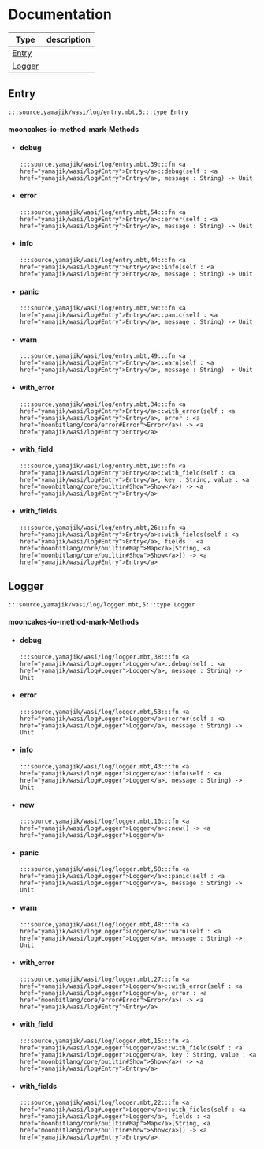 # Documentation
|Type|description|
|---|---|
|[Entry](#Entry)||
|[Logger](#Logger)||

## Entry

```moonbit
:::source,yamajik/wasi/log/entry.mbt,5:::type Entry
```


#### mooncakes-io-method-mark-Methods
- #### debug
  ```moonbit
  :::source,yamajik/wasi/log/entry.mbt,39:::fn <a href="yamajik/wasi/log#Entry">Entry</a>::debug(self : <a href="yamajik/wasi/log#Entry">Entry</a>, message : String) -> Unit
  ```
  > 
- #### error
  ```moonbit
  :::source,yamajik/wasi/log/entry.mbt,54:::fn <a href="yamajik/wasi/log#Entry">Entry</a>::error(self : <a href="yamajik/wasi/log#Entry">Entry</a>, message : String) -> Unit
  ```
  > 
- #### info
  ```moonbit
  :::source,yamajik/wasi/log/entry.mbt,44:::fn <a href="yamajik/wasi/log#Entry">Entry</a>::info(self : <a href="yamajik/wasi/log#Entry">Entry</a>, message : String) -> Unit
  ```
  > 
- #### panic
  ```moonbit
  :::source,yamajik/wasi/log/entry.mbt,59:::fn <a href="yamajik/wasi/log#Entry">Entry</a>::panic(self : <a href="yamajik/wasi/log#Entry">Entry</a>, message : String) -> Unit
  ```
  > 
- #### warn
  ```moonbit
  :::source,yamajik/wasi/log/entry.mbt,49:::fn <a href="yamajik/wasi/log#Entry">Entry</a>::warn(self : <a href="yamajik/wasi/log#Entry">Entry</a>, message : String) -> Unit
  ```
  > 
- #### with\_error
  ```moonbit
  :::source,yamajik/wasi/log/entry.mbt,34:::fn <a href="yamajik/wasi/log#Entry">Entry</a>::with_error(self : <a href="yamajik/wasi/log#Entry">Entry</a>, error : <a href="moonbitlang/core/error#Error">Error</a>) -> <a href="yamajik/wasi/log#Entry">Entry</a>
  ```
  > 
- #### with\_field
  ```moonbit
  :::source,yamajik/wasi/log/entry.mbt,19:::fn <a href="yamajik/wasi/log#Entry">Entry</a>::with_field(self : <a href="yamajik/wasi/log#Entry">Entry</a>, key : String, value : <a href="moonbitlang/core/builtin#Show">Show</a>) -> <a href="yamajik/wasi/log#Entry">Entry</a>
  ```
  > 
- #### with\_fields
  ```moonbit
  :::source,yamajik/wasi/log/entry.mbt,26:::fn <a href="yamajik/wasi/log#Entry">Entry</a>::with_fields(self : <a href="yamajik/wasi/log#Entry">Entry</a>, fields : <a href="moonbitlang/core/builtin#Map">Map</a>[String, <a href="moonbitlang/core/builtin#Show">Show</a>]) -> <a href="yamajik/wasi/log#Entry">Entry</a>
  ```
  > 

## Logger

```moonbit
:::source,yamajik/wasi/log/logger.mbt,5:::type Logger
```


#### mooncakes-io-method-mark-Methods
- #### debug
  ```moonbit
  :::source,yamajik/wasi/log/logger.mbt,38:::fn <a href="yamajik/wasi/log#Logger">Logger</a>::debug(self : <a href="yamajik/wasi/log#Logger">Logger</a>, message : String) -> Unit
  ```
  > 
- #### error
  ```moonbit
  :::source,yamajik/wasi/log/logger.mbt,53:::fn <a href="yamajik/wasi/log#Logger">Logger</a>::error(self : <a href="yamajik/wasi/log#Logger">Logger</a>, message : String) -> Unit
  ```
  > 
- #### info
  ```moonbit
  :::source,yamajik/wasi/log/logger.mbt,43:::fn <a href="yamajik/wasi/log#Logger">Logger</a>::info(self : <a href="yamajik/wasi/log#Logger">Logger</a>, message : String) -> Unit
  ```
  > 
- #### new
  ```moonbit
  :::source,yamajik/wasi/log/logger.mbt,10:::fn <a href="yamajik/wasi/log#Logger">Logger</a>::new() -> <a href="yamajik/wasi/log#Logger">Logger</a>
  ```
  > 
- #### panic
  ```moonbit
  :::source,yamajik/wasi/log/logger.mbt,58:::fn <a href="yamajik/wasi/log#Logger">Logger</a>::panic(self : <a href="yamajik/wasi/log#Logger">Logger</a>, message : String) -> Unit
  ```
  > 
- #### warn
  ```moonbit
  :::source,yamajik/wasi/log/logger.mbt,48:::fn <a href="yamajik/wasi/log#Logger">Logger</a>::warn(self : <a href="yamajik/wasi/log#Logger">Logger</a>, message : String) -> Unit
  ```
  > 
- #### with\_error
  ```moonbit
  :::source,yamajik/wasi/log/logger.mbt,27:::fn <a href="yamajik/wasi/log#Logger">Logger</a>::with_error(self : <a href="yamajik/wasi/log#Logger">Logger</a>, error : <a href="moonbitlang/core/error#Error">Error</a>) -> <a href="yamajik/wasi/log#Entry">Entry</a>
  ```
  > 
- #### with\_field
  ```moonbit
  :::source,yamajik/wasi/log/logger.mbt,15:::fn <a href="yamajik/wasi/log#Logger">Logger</a>::with_field(self : <a href="yamajik/wasi/log#Logger">Logger</a>, key : String, value : <a href="moonbitlang/core/builtin#Show">Show</a>) -> <a href="yamajik/wasi/log#Entry">Entry</a>
  ```
  > 
- #### with\_fields
  ```moonbit
  :::source,yamajik/wasi/log/logger.mbt,22:::fn <a href="yamajik/wasi/log#Logger">Logger</a>::with_fields(self : <a href="yamajik/wasi/log#Logger">Logger</a>, fields : <a href="moonbitlang/core/builtin#Map">Map</a>[String, <a href="moonbitlang/core/builtin#Show">Show</a>]) -> <a href="yamajik/wasi/log#Entry">Entry</a>
  ```
  > 
